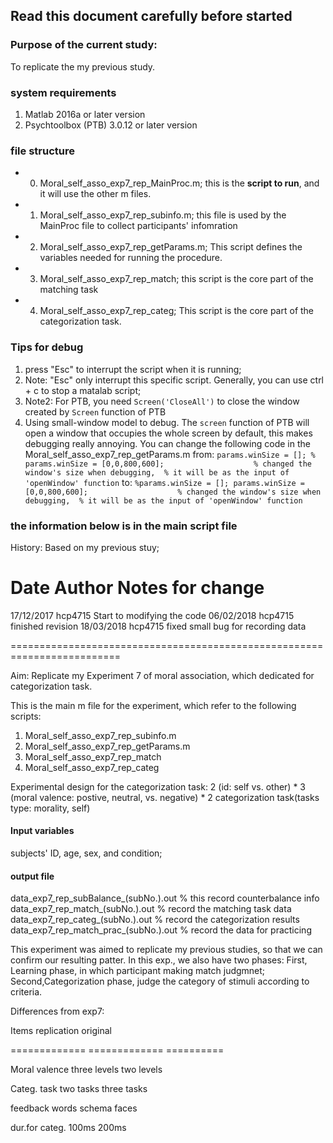 ## Read this document carefully before started

### Purpose of the current study:
To replicate the my previous study.

### system requirements
1. Matlab 2016a or later version
2. Psychtoolbox (PTB) 3.0.12 or later version

### file structure
	
- 0. Moral_self_asso_exp7_rep_MainProc.m; this is the **script to run**, and it will use the other m files. 
- 1. Moral_self_asso_exp7_rep_subinfo.m; this file is used by the MainProc file to collect participants' infomration
- 2. Moral_self_asso_exp7_rep_getParams.m; This script defines the variables needed for running the procedure.
- 3. Moral_self_asso_exp7_rep_match; this script is the core part of the matching task
- 4. Moral_self_asso_exp7_rep_categ; This script is the core part of the categorization task.


### Tips for debug
1. press "Esc" to interrupt the script when it is running;
2. Note: "Esc" only interrupt this specific script. Generally, you can use ctrl + c to stop a matalab script;
3. Note2: For PTB, you need `Screen('CloseAll')` to close the window created by `Screen` function of PTB
4. Using small-window model to debug. The `screen` function of PTB will open a window that occupies the whole screen by default, this makes debugging really annoying. You can change the following code in the Moral_self_asso_exp7_rep_getParams.m
from:
`params.winSize = [];
% params.winSize = [0,0,800,600];                    % changed the window's size when debugging, 
                                                     % it will be as the input of 'openWindow' function`
to:
`%params.winSize = [];
 params.winSize = [0,0,800,600];                    % changed the window's size when debugging, 
                                                     % it will be as the input of 'openWindow' function`

### the information below is in the main script file
History: Based on my previous stuy; 
 
 Date         Author          Notes for change
 =========================================================================
 17/12/2017   hcp4715         Start to modifying the code
 06/02/2018   hcp4715         finished revision
 18/03/2018   hcp4715         fixed small bug for recording data

 =========================================================================

 Aim: Replicate my Experiment 7 of moral association, which dedicated for
 categorization task.

 This is the main m file for the experiment, which refer to the following
 scripts:
 1. Moral_self_asso_exp7_rep_subinfo.m
 2. Moral_self_asso_exp7_rep_getParams.m
 3. Moral_self_asso_exp7_rep_match
 4. Moral_self_asso_exp7_rep_categ

Experimental design for the categorization task: 
 2 (id: self vs. other) * 3 (moral valence: postive, neutral, vs. negative) *
 2 categorization task(tasks type: morality, self)

#### Input variables
 subjects' ID, age, sex, and condition;

#### output file
  data_exp7_rep_subBalance_(subNo.).out  % this record counterbalance info
  data_exp7_rep_match_(subNo.).out       % record the matching task data
  data_exp7_rep_categ_(subNo.).out       % record the categorization
                                           results
  data_exp7_rep_match_prac_(subNo.).out   % record the data for practicing

 This experiment was aimed to replicate my previous studies, so that 
 we can confirm our resulting patter. In this exp., we also have two phases:
 First, Learning phase, in which participant making match judgmnet;
 Second,Categorization phase, judge the category of stimuli according to
 criteria.
 
 Differences from exp7:

 Items          replication    original

 =============  =============  ==========

 Moral valence  three levels    two levels

 Categ. task    two tasks       three tasks

 feedback       words           schema faces

 dur.for categ.  100ms          200ms 
